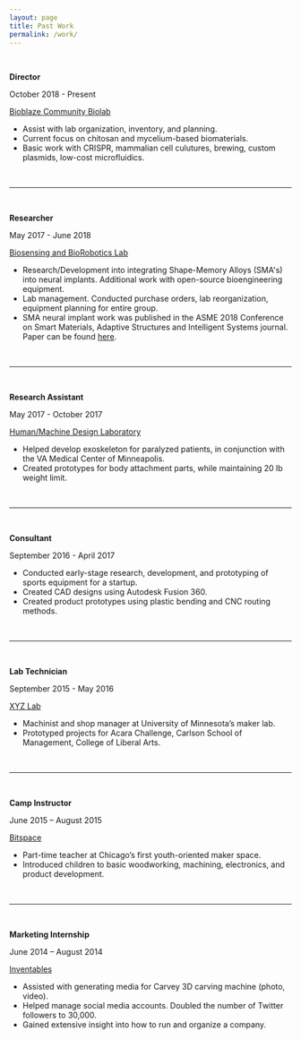 ```yaml
---
layout: page
title: Past Work
permalink: /work/
---
```


<br>

**Director**

October 2018 - Present

[Bioblaze Community Biolab](http://bioblaze.org)

- Assist with lab organization, inventory, and planning. 
- Current focus on chitosan and mycelium-based biomaterials. 
- Basic work with CRISPR, mammalian cell culutures, brewing, custom plasmids, low-cost microfluidics.

<br>

---

<br>

**Researcher**

May 2017 - June 2018

[Biosensing and BioRobotics Lab](https://www.bsbrl.org/)

- Research/Development into integrating Shape-Memory Alloys (SMA's) into neural implants. Additional work with open-source bioengineering equipment. 
- Lab management. Conducted purchase orders, lab reorganization, equipment planning for entire group.
- SMA neural implant work was published in the  ASME 2018 Conference on Smart Materials, Adaptive Structures and Intelligent Systems journal. Paper can be found [here](https://doi.org/10.1115/SMASIS2018-8169).


<br>

---

<br>

**Research Assistant**

May 2017 - October 2017

[Human/Machine Design Laboratory](http://dept.me.umn.edu/labs/hmd/)

- Helped develop exoskeleton for paralyzed patients, in conjunction with the VA Medical Center of Minneapolis. 
- Created prototypes for body attachment parts, while maintaining 20 lb weight limit. 

<br>

---

<br>

**Consultant**

September 2016 - April 2017

- Conducted early-stage research, development, and prototyping of sports equipment for a startup.
- Created CAD designs using Autodesk Fusion 360.
- Created product prototypes using plastic bending and CNC routing methods.

<br>

---

<br>

**Lab Technician** 

September 2015 - May 2016

[XYZ Lab](http://umnxyzlab.blogspot.com)

- Machinist and shop manager at University of Minnesota’s maker lab.
- Prototyped projects for Acara Challenge, Carlson School of Management, College of Liberal Arts.

<br>

---

<br>

**Camp Instructor** 

June 2015 – August 2015

[Bitspace](http://bitspace.camp)

- Part-time teacher at Chicago’s first youth-oriented maker space.
- Introduced children to basic woodworking, machining, electronics, and product development.

<br>

---

<br>

**Marketing Internship** 

June 2014 – August 2014

[Inventables](http://inventables.com)

- Assisted with generating media for Carvey 3D carving machine (photo, video).
- Helped manage social media accounts. Doubled the number of Twitter followers to 30,000. 
- Gained extensive insight into how to run and organize a company.
